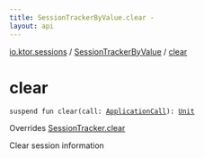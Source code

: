 ```yaml
---
title: SessionTrackerByValue.clear - 
layout: api
---
```


<div class='api-docs-breadcrumbs'><a href="../index.html">io.ktor.sessions</a> / <a href="index.html">SessionTrackerByValue</a> / <a href="./clear.html">clear</a></div>

# clear

<div class="signature"><code><span class="keyword">suspend</span> <span class="keyword">fun </span><span class="identifier">clear</span><span class="symbol">(</span><span class="parameterName" id="io.ktor.sessions.SessionTrackerByValue$clear(io.ktor.application.ApplicationCall)/call">call</span><span class="symbol">:</span>&nbsp;<a href="../../io.ktor.application/-application-call/index.html"><span class="identifier">ApplicationCall</span></a><span class="symbol">)</span><span class="symbol">: </span><a href="https://kotlinlang.org/api/latest/jvm/stdlib/kotlin/-unit/index.html"><span class="identifier">Unit</span></a></code></div>

Overrides <a href="../-session-tracker/clear.html">SessionTracker.clear</a>

Clear session information

